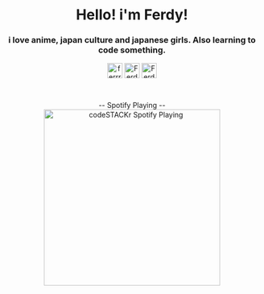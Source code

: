 <h1 align="center">Hello! i'm Ferdy!</h1>
<h3 align="center">i love anime, japan culture and japanese girls. Also learning to code something.</h3>

<p align="center">
<a href="https://instagram.com/ferrrmi" target="blank"><img align="center" src="https://cdn.jsdelivr.net/npm/simple-icons@3.0.1/icons/instagram.svg" alt="ferrrmi" height="30" width="30" /></a>
<a href="https://www.linkedin.com/in/ferdy-muhammad-iqbal-084013195" target="blank"><img align="center" src="https://cdn.jsdelivr.net/npm/simple-icons@3.0.1/icons/linkedin.svg" alt="Ferdy Muhammad Iqbal" height="30" width="30" /></a>
<a href="https://open.spotify.com/user/21gbr65a25pw756hoq4a7ruvi" target="blank"><img align="center" src="https://cdn.jsdelivr.net/npm/simple-icons@3.0.1/icons/spotify.svg" alt="Ferdy Muhammad Iqbal" height="30" width="30" /></a>
</p>
<br>
<p align="center">
-- Spotify Playing --
<br>
<img src="https://now-playing-codestackr.vercel.app/api/spotify-playing" alt="codeSTACKr Spotify Playing" align="center "width="350" />
</p>